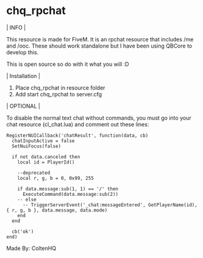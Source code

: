 # chq_rpchat
 
| INFO |
 
This resource is made for FiveM. It is an rpchat resource that includes /me and /ooc. These should work standalone but I have been using QBCore to develop this.

This is open source so do with it what you will :D

| Installation |

1. Place chq_rpchat in resource folder
2. Add start chq_rpchat to server.cfg

| OPTIONAL |

To disable the normal text chat without commands, you must go into your chat resource (cl_chat.lua) and comment out these lines:

```
RegisterNUICallback('chatResult', function(data, cb)
  chatInputActive = false
  SetNuiFocus(false)

  if not data.canceled then
    local id = PlayerId()

    --deprecated
    local r, g, b = 0, 0x99, 255

    if data.message:sub(1, 1) == '/' then
      ExecuteCommand(data.message:sub(2))
    -- else
      -- TriggerServerEvent('_chat:messageEntered', GetPlayerName(id), { r, g, b }, data.message, data.mode)
    end
  end

  cb('ok')
end)
```


Made By: ColtenHQ
